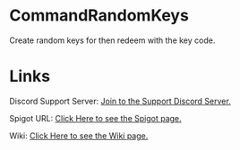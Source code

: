 # CommandRandomKeys
Create random keys for then redeem with the key code.

# Links

Discord Support Server: [Join to the Support Discord Server.](https://discord.gg/epDPg4h7e9)

Spigot URL: [Click Here to see the Spigot page.](https://www.spigotmc.org/resources/1-8-1-19-2-commandrandomkeys-create-random-keys.108136/)

Wiki: [Click Here to see the Wiki page.](https://github.com/PonnyTheLight/CommandRandomKeys/wiki)
